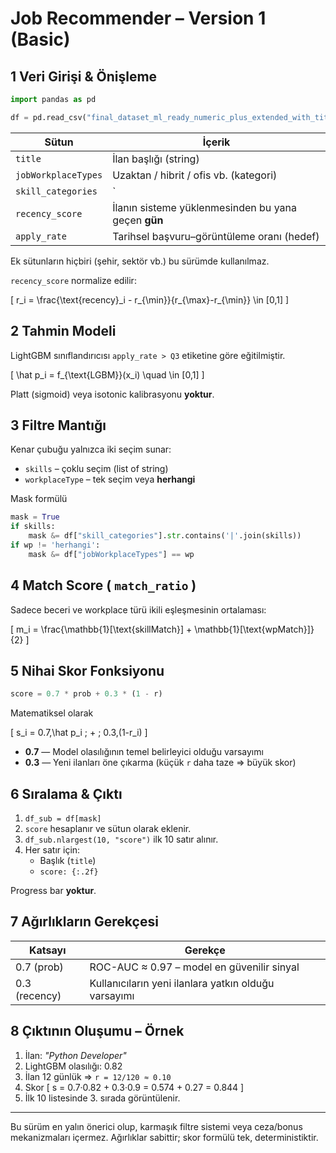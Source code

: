 # Job Recommender – Version 1 (Basic)

## 1 Veri Girişi & Önişleme

```python
import pandas as pd

df = pd.read_csv("final_dataset_ml_ready_numeric_plus_extended_with_title.csv")
```

| Sütun | İçerik |
|-------|--------|
| `title` | İlan başlığı (string) |
| `jobWorkplaceTypes` | Uzaktan / hibrit / ofis vb. (kategori) |
| `skill_categories` | `|` ayraçlı beceri etiketleri |
| `recency_score` | İlanın sisteme yüklenmesinden bu yana geçen **gün** |
| `apply_rate` | Tarihsel başvuru–görüntüleme oranı (hedef) |

Ek sütunların hiçbiri (şehir, sektör vb.) bu sürümde kullanılmaz.

`recency_score` normalize edilir:

\[
 r_i = \frac{\text{recency}\_i - r_{\min}}{r_{\max}-r_{\min}} \in [0,1]
\]

## 2 Tahmin Modeli

LightGBM sınıflandırıcısı `apply_rate > Q3` etiketine göre eğitilmiştir.

\[
\hat p_i = f_{\text{LGBM}}(x_i) \quad \in [0,1]
\]

Platt (sigmoid) veya isotonic kalibrasyonu **yoktur**.

## 3 Filtre Mantığı

Kenar çubuğu yalnızca iki seçim sunar:

* `skills` – çoklu seçim (list of string)
* `workplaceType` – tek seçim veya **herhangi**

Mask formülü

```python
mask = True
if skills:
    mask &= df["skill_categories"].str.contains('|'.join(skills))
if wp != 'herhangi':
    mask &= df["jobWorkplaceTypes"] == wp
```

## 4 Match Score ( `match_ratio` )

Sadece beceri ve workplace türü ikili eşleşmesinin ortalaması:

\[
 m_i = \frac{\mathbb{1}[\text{skillMatch}] + \mathbb{1}[\text{wpMatch}]}{2}
\]

## 5 Nihai Skor Fonksiyonu

```python
score = 0.7 * prob + 0.3 * (1 - r)
```

Matematiksel olarak

\[
 s_i = 0.7\,\hat p_i \; + \; 0.3\,(1-r_i)
\]

* **0.7** — Model olasılığının temel belirleyici olduğu varsayımı
* **0.3** — Yeni ilanları öne çıkarma (küçük `r` daha taze ⇒ büyük skor)

## 6 Sıralama & Çıktı

1. `df_sub = df[mask]`
2. `score` hesaplanır ve sütun olarak eklenir.
3. `df_sub.nlargest(10, "score")` ilk 10 satır alınır.
4. Her satır için:
   * Başlık (`title`)
   * `score: {:.2f}`

Progress bar **yoktur**.

## 7 Ağırlıkların Gerekçesi

| Katsayı | Gerekçe |
|---------|---------|
| 0.7 (prob) | ROC-AUC ≈ 0.97 – model en güvenilir sinyal |
| 0.3 (recency) | Kullanıcıların yeni ilanlara yatkın olduğu varsayımı |

## 8 Çıktının Oluşumu – Örnek

1. İlan: _"Python Developer"_
2. LightGBM olasılığı: 0.82
3. İlan 12 günlük ⇒ `r = 12/120 ≈ 0.10`
4. Skor
   \[
   s = 0.7·0.82 + 0.3·0.9 = 0.574 + 0.27 = 0.844
   \]
5. İlk 10 listesinde 3. sırada görüntülenir.

---

Bu sürüm en yalın önerici olup, karmaşık filtre sistemi veya ceza/bonus mekanizmaları içermez. Ağırlıklar sabittir; skor formülü tek, deterministiktir. 